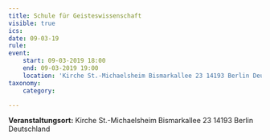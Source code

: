 ```yaml
---
title: Schule für Geisteswissenschaft
visible: true
ics: 
date: 09-03-19
rule: 
event:
	start: 09-03-2019 18:00
	end: 09-03-2019 19:00
	location: 'Kirche St.-Michaelsheim Bismarkallee 23 14193 Berlin Deutschland'
taxonomy:
	category: 

---
```




**Veranstaltungsort:** Kirche St.-Michaelsheim
Bismarkallee 23
14193 Berlin
Deutschland

